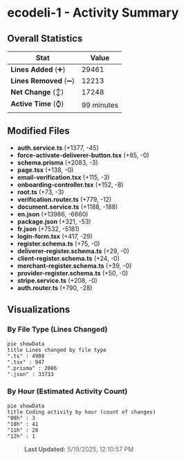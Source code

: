 # ecodeli-1 - Activity Summary 

## Overall Statistics

| Stat                   | Value                                                             |
| ---------------------- | ----------------------------------------------------------------- |
| **Lines Added** (➕)   | 29461                                          |
| **Lines Removed** (➖) | 12213                                        |
| **Net Change** (↕)    | 17248                |
| **Active Time** (⌚)   | 99 minutes |


## Modified Files
- **auth.service.ts** (+1377, -45)
- **force-activate-deliverer-button.tsx** (+85, -0)
- **schema.prisma** (+2083, -3)
- **page.tsx** (+138, -0)
- **email-verification.tsx** (+115, -3)
- **onboarding-controller.tsx** (+152, -8)
- **root.ts** (+73, -3)
- **verification.router.ts** (+779, -12)
- **document.service.ts** (+1188, -188)
- **en.json** (+13986, -6660)
- **package.json** (+321, -53)
- **fr.json** (+7532, -5181)
- **login-form.tsx** (+417, -29)
- **register.schema.ts** (+75, -0)
- **deliverer-register.schema.ts** (+29, -0)
- **client-register.schema.ts** (+24, -0)
- **merchant-register.schema.ts** (+39, -0)
- **provider-register.schema.ts** (+50, -0)
- **stripe.service.ts** (+208, -0)
- **auth.router.ts** (+790, -28)

## Visualizations

### By File Type (Lines Changed)

```mermaid
pie showData
title Lines changed by file type
".ts" : 4908
".tsx" : 947
".prisma" : 2086
".json" : 33733
```

### By Hour (Estimated Activity Count)

```mermaid
pie showData
title Coding activity by hour (count of changes)
"09h" : 3
"10h" : 41
"11h" : 28
"12h" : 1
```


> **Last Updated:** 5/19/2025, 12:10:57 PM